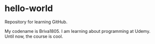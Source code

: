 # hello-world
Repository for learning GitHub.

My codename is Briva1805. I am learning about programming at Udemy. Until now, the course is cool.
